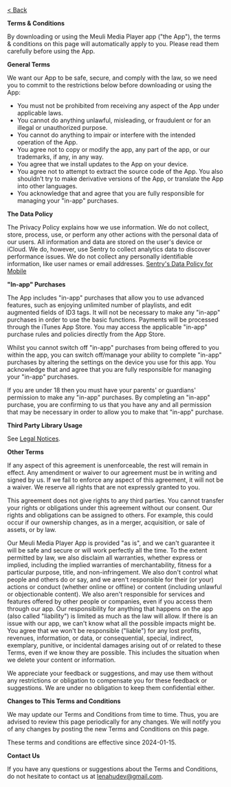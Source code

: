 [< Back](index.md)  

**Terms & Conditions**

By downloading or using the Meuli Media Player app ("the App"), the terms & conditions on this page will automatically apply to you. Please read them carefully before using the App. 

**General Terms**

We want our App to be safe, secure, and comply with the law, so we need you to commit to the restrictions below before downloading or using the App:

* You must not be prohibited from receiving any aspect of the App under applicable laws.
* You cannot do anything unlawful, misleading, or fraudulent or for an illegal or unauthorized purpose.
* You cannot do anything to impair or interfere with the intended operation of the App.
* You agree not to copy or modify the app, any part of the app, or our trademarks, if any, in any way. 
* You agree that we install updates to the App on your device.
* You agree not to attempt to extract the source code of the App. You also shouldn’t try to make derivative versions of the App, or translate the App into other languages. 
* You acknowledge that and agree that you are fully responsible for managing your "in-app" purchases.

**The Data Policy**

The Privacy Policy explains how we use information. We do not collect, store, process, use, or perform any other actions with the personal data of our users. All information and data are stored on the user's device or iCloud. We do, however, use Sentry to collect analytics data to discover performance issues. We do not collect any personally identifiable information, like user names or email addresses. 
[Sentry's Data Policy for Mobile](https://docs.sentry.io/product/security/mobile-privacy/)

**"In-app" Purchases**

The App includes "in-app" purchases that allow you to use advanced features, such as enjoying unlimited number of playlists, and edit augmented fields of ID3 tags. It will not be necessary to make any "in-app" purchases in order to use the basic functions. Payments will be processed through the iTunes App Store. You may access the applicable "in-app" purchase rules and policies directly from the App Store.

Whilst you cannot switch off "in-app" purchases from being offered to you within the app, you can switch off/manage your ability to complete "in-app" purchases by altering the settings on the device you use for this app. You acknowledge that and agree that you are fully responsible for managing your "in-app" purchases.

If you are under 18 then you must have your parents' or guardians' permission to make any "in-app" purchases. By completing an "in-app" purchase, you are confirming to us that you have any and all permission that may be necessary in order to allow you to make that "in-app" purchase.

**Third Party Library Usage**

See [Legal Notices](LegalNotices.md).

**Other Terms**

If any aspect of this agreement is unenforceable, the rest will remain in effect. Any amendment or waiver to our agreement must be in writing and signed by us. If we fail to enforce any aspect of this agreement, it will not be a waiver. We reserve all rights that are not expressly granted to you.

This agreement does not give rights to any third parties. You cannot transfer your rights or obligations under this agreement without our consent. Our rights and obligations can be assigned to others. For example, this could occur if our ownership changes, as in a merger, acquisition, or sale of assets, or by law.

Our Meuli Media Player App is provided "as is", and we can't guarantee it will be safe and secure or will work perfectly all the time. To the extent permitted by law, we also disclaim all warranties, whether express or implied, including the implied warranties of merchantability, fitness for a particular purpose, title, and non-infringement. We also don't control what people and others do or say, and we aren't responsible for their (or your) actions or conduct (whether online or offline) or content (including unlawful or objectionable content). We also aren't responsible for services and features offered by other people or companies, even if you access them through our app. Our responsibility for anything that happens on the app (also called "liability") is limited as much as the law will allow. If there is an issue with our app, we can't know what all the possible impacts might be. You agree that we won't be responsible ("liable") for any lost profits, revenues, information, or data, or consequential, special, indirect, exemplary, punitive, or incidental damages arising out of or related to these Terms, even if we know they are possible. This includes the situation when we delete your content or information.

We appreciate your feedback or suggestions, and may use them without any restrictions or obligation to compensate you for these feedback or suggestions. We are under no obligation to keep them confidential either.

**Changes to This Terms and Conditions**

We may update our Terms and Conditions from time to time. Thus, you are advised to review this page periodically for any changes. We will notify you of any changes by posting the new Terms and Conditions on this page.

These terms and conditions are effective since 2024-01-15.

**Contact Us**

If you have any questions or suggestions about the Terms and Conditions, do not hesitate to contact us at lenahudev@gmail.com.
